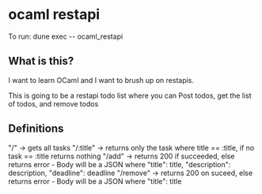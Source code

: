 # ocaml restapi

To run:
dune exec -- ocaml_restapi

## What is this?
I want to learn OCaml and I want to brush up on restapis.

This is going to be a restapi todo list where you can Post todos, get the list of todos, and remove todos

## Definitions

"/" -> gets all tasks
"/:title" -> returns only the task where title == :title, if no task == :title returns nothing
"/add" -> returns 200 if succeeded, else returns error
    - Body will be a JSON where "title": title, "description": description, "deadline": deadline
"/remove" -> returns 200 on suceed, else returns error
    - Body will be a JSON where "title": title
